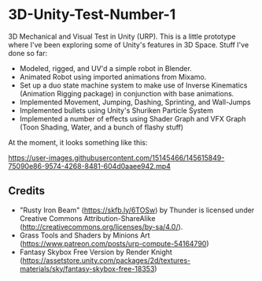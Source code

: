 # 3D-Unity-Test-Number-1
3D Mechanical and Visual Test in Unity (URP).
This is a little prototype where I've been exploring some of Unity's features in 3D Space.
Stuff I've done so far:
- Modeled, rigged, and UV'd a simple robot in Blender.
- Animated Robot using imported animations from Mixamo.
- Set up a duo state machine system to make use of Inverse Kinematics (Animation Rigging package) in conjunction with base animations.
- Implemented Movement, Jumping, Dashing, Sprinting, and Wall-Jumps
- Implemented bullets using Unity's Shuriken Particle System
- Implemented a number of effects using Shader Graph and VFX Graph (Toon Shading, Water, and a bunch of flashy stuff)

At the moment, it looks something like this:

https://user-images.githubusercontent.com/15145466/145615849-75090e86-9574-4268-8481-604d0aaee942.mp4


Credits
------------------------------
 - "Rusty Iron Beam" (https://skfb.ly/6TOSw) by Thunder is licensed under Creative Commons Attribution-ShareAlike (http://creativecommons.org/licenses/by-sa/4.0/).
 - Grass Tools and Shaders by Minions Art (https://www.patreon.com/posts/urp-compute-54164790)
 - Fantasy Skybox Free Version by Render Knight (https://assetstore.unity.com/packages/2d/textures-materials/sky/fantasy-skybox-free-18353)
